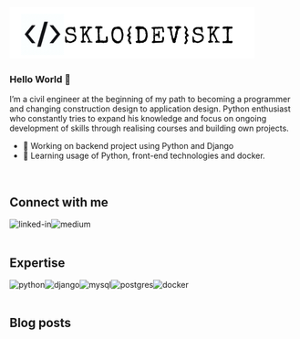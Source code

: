 ![personal_logo](https://github.com/bartoszsklodowski/bartoszsklodowski/blob/main/logo.png "Personal Logo")

### Hello World 👋

I’m a civil engineer at the beginning of my path to becoming a programmer and changing construction design to application design. 
Python enthusiast who constantly tries to expand his knowledge and focus on ongoing development of skills through realising courses and building own projects. 

- 🔭 Working on backend project using Python and Django
- 🌱 Learning usage of Python, front-end technologies and docker.
<br>

## Connect with me

[<img align="left" alt="linked-in" src="https://img.shields.io/badge/linkedin-%230077B5.svg?&style=for-the-badge&logo=linkedin&logoColor=white" />](www.linkedin.com/in/bartosz-skłodowski)

[<img align="left" alt="medium" src="https://img.shields.io/badge/medium-%2312100E.svg?&style=for-the-badge&logo=medium&logoColor=white" />](https://sklodowski94.medium.com/)

<br>
<br>

## Expertise

<img align="left" alt="python" src="https://img.shields.io/badge/-Python-3776AB?logo=python&logoColor=yellow&style=for-the-badge" />

<img align="left" alt="django" src="https://img.shields.io/badge/-Django-092E20?logo=django&logoColor=white&style=for-the-badge" />

<img align="left" alt="mysql" src="https://img.shields.io/badge/-MySQL-4479A1?logo=mysql&logoColor=white&style=for-the-badge" />

<img align="left" alt="postgres" src="https://img.shields.io/badge/postgres-%23316192.svg?&style=for-the-badge&logo=postgresql&logoColor=white" />

<img align="left" alt="docker" src="https://img.shields.io/badge/-Docker-2496ED?logo=docker&logoColor=white&style=for-the-badge" />

<br>
<br>

## Blog posts

<!-- BLOG-POST-LIST:START -->
 
<!-- BLOG-POST-LIST:END -->

<!--
**bartoszsklodowski/bartoszsklodowski** is a ✨ _special_ ✨ repository because its `README.md` (this file) appears on your GitHub profile.

Here are some ideas to get you started:

- 🔭 I’m currently working on ...
- 🌱 I’m currently learning ...
- 👯 I’m looking to collaborate on ...
- 🤔 I’m looking for help with ...
- 💬 Ask me about ...
- 📫 How to reach me: ...
- 😄 Pronouns: ...
- ⚡ Fun fact: ...
-->
